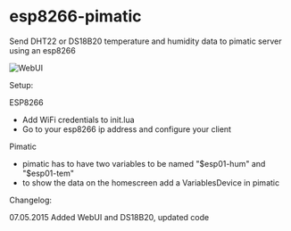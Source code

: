 # esp8266-pimatic
Send DHT22 or DS18B20 temperature and humidity data to pimatic server using an esp8266

![WebUI](https://raw.githubusercontent.com/Okadesde/esp8266-pimatic/master/screenshots/esp8266pimatic.png "WebUI")

Setup:

ESP8266
- Add WiFi credentials to init.lua
- Go to your esp8266 ip address and configure your client

Pimatic
- pimatic has to have two variables to be named "$esp01-hum" and "$esp01-tem"
- to show the data on the homescreen add a VariablesDevice in pimatic 


Changelog: 

07.05.2015 Added WebUI and DS18B20, updated code 
